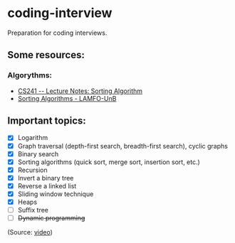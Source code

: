 # coding-interview

Preparation for coding interviews.

## Some resources:

### Algorythms:

- [CS241 -- Lecture Notes: Sorting Algorithm](https://www.cpp.edu/~ftang/courses/CS241/notes/sorting.htm)
- [Sorting Algorithms - LAMFO-UnB](https://lamfo-unb.github.io/2019/04/21/Sorting-algorithms/)

## Important topics:

- [x] Logarithm
- [x] Graph traversal (depth-first search, breadth-first search), cyclic graphs
- [x] Binary search
- [x] Sorting algorithms (quick sort, merge sort, insertion sort, etc.)
- [x] Recursion
- [x] Invert a binary tree
- [x] Reverse a linked list
- [x] Sliding window technique
- [x] Heaps
- [ ] Suffix tree
- [ ] ~~Dynamic programming~~

(Source: [video](https://www.youtube.com/watch?v=Ge0Udbws1kc))
